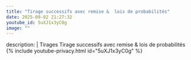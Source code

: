 ```yaml
---
title: "Tirage successifs avec remise &  lois de probabilités"
date: 2025-09-02 21:27:32 
youtube_id: 5uXJ1x3yC0g
image: ""
---
```

description: |
  Tirages
  Tirage successifs avec remise &  lois de probabilités
{% include youtube-privacy.html id="5uXJ1x3yC0g" %}

